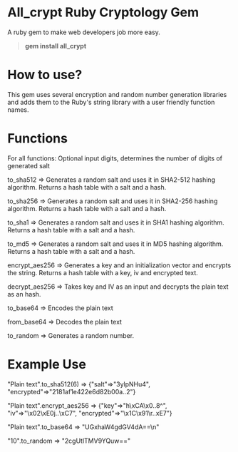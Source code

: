 All_crypt Ruby Cryptology Gem
=========

A ruby gem to make web developers job more easy.

<blockquote>
    <p><b>gem install all_crypt</b></p>
</blockquote>

How to use?
=========

This gem uses several encryption and random number generation libraries and adds them to the Ruby's string library with a user friendly function names.

Functions
=========

For all functions: Optional input digits, determines the number of digits of generated salt

to_sha512 => Generates a random salt and uses it in SHA2-512 hashing algorithm. Returns a hash table with a salt and a hash.

to_sha256 => Generates a random salt and uses it in SHA2-256 hashing algorithm. Returns a hash table with a salt and a hash.

to_sha1 => Generates a random salt and uses it in SHA1 hashing algorithm. Returns a hash table with a salt and a hash.

to_md5 => Generates a random salt and uses it in MD5 hashing algorithm. Returns a hash table with a salt and a hash.

encrypt_aes256 => Generates a key and an initialization vector and encrypts the string. Returns a hash table with a key, iv and encrypted text.

decrypt_aes256 => Takes key and IV as an input and decrypts the plain text as an hash.

to_base64 => Encodes the plain text

from_base64 => Decodes the plain text

to_random => Generates a random number.

Example Use
=========

"Plain text".to_sha512(6)
=> {"salt"=>"3ylpNHu4", "encrypted"=>"2181af1e422e6d82b00a..2"}

"Plain text".encrypt_aes256 
=> {"key"=>"h\xCA\x0..8^", "iv"=>"\x02\xE0j..\xC7", "encrypted"=>"\x1C\x91\r\..xE7"} 

"Plain text".to_base64
=> "UGxhaW4gdGV4dA==\n" 

"10".to_random
=> "2cgUtlTMV9YQuw==" 

